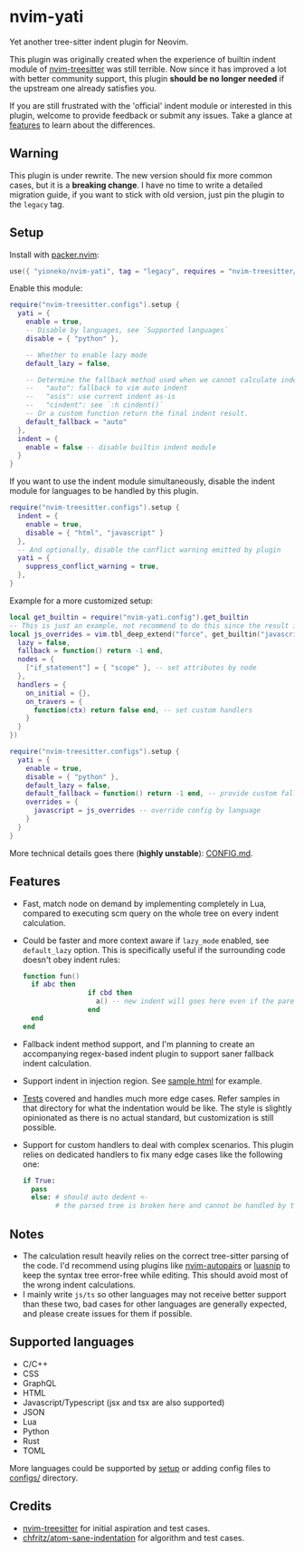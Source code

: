 # nvim-yati

Yet another tree-sitter indent plugin for Neovim.

This plugin was originally created when the experience of builtin indent module of [nvim-treesitter](https://github.com/nvim-treesitter/nvim-treesitter) was still terrible. Now since it has improved a lot with better community support, this plugin **should be no longer needed** if the upstream one already satisfies you.

If you are still frustrated with the 'official' indent module or interested in this plugin, welcome to provide feedback or submit any issues. Take a glance at [features](#features) to learn about the differences.

## Warning

This plugin is under rewrite. The new version should fix more common cases, but it is a **breaking change**. I have no time to write a detailed migration guide, if you want to stick with old version, just pin the plugin to the `legacy` tag.

## Setup

Install with [packer.nvim](https://github.com/wbthomason/packer.nvim):

```lua
use({ "yioneko/nvim-yati", tag = "legacy", requires = "nvim-treesitter/nvim-treesitter" })
```

Enable this module:

```lua
require("nvim-treesitter.configs").setup {
  yati = {
    enable = true,
    -- Disable by languages, see `Supported languages`
    disable = { "python" },

    -- Whether to enable lazy mode
    default_lazy = false,

    -- Determine the fallback method used when we cannot calculate indent by tree-sitter
    --   "auto": fallback to vim auto indent
    --   "asis": use current indent as-is
    --   "cindent": see `:h cindent()`
    -- Or a custom function return the final indent result.
    default_fallback = "auto"
  },
  indent = {
    enable = false -- disable builtin indent module
  }
}
```

If you want to use the indent module simultaneously, disable the indent module for languages to be handled by this plugin.

```lua
require("nvim-treesitter.configs").setup {
  indent = {
    enable = true,
    disable = { "html", "javascript" }
  },
  -- And optionally, disable the conflict warning emitted by plugin
  yati = {
    suppress_conflict_warning = true,
  },
}
```

Example for a more customized setup:

```lua
local get_builtin = require("nvim-yati.config").get_builtin
-- This is just an example, not recommend to do this since the result is unpredictable
local js_overrides = vim.tbl_deep_extend("force", get_builtin("javascript"), {
  lazy = false,
  fallback = function() return -1 end,
  nodes = {
    ["if_statement"] = { "scope" }, -- set attributes by node
  },
  handlers = {
    on_initial = {},
    on_travers = {
      function(ctx) return false end, -- set custom handlers
    }
  }
})

require("nvim-treesitter.configs").setup {
  yati = {
    enable = true,
    disable = { "python" },
    default_lazy = false,
    default_fallback = function() return -1 end, -- provide custom fallback indent method
    overrides = {
      javascript = js_overrides -- override config by language
    }
  }
}
```

More technical details goes there (**highly unstable**): [CONFIG.md](./CONFIG.md).

## Features

- Fast, match node on demand by implementing completely in Lua, compared to executing scm query on the whole tree on every indent calculation.
- Could be faster and more context aware if `lazy_mode` enabled, see `default_lazy` option. This is specifically useful if the surrounding code doesn't obey indent rules:

  ```lua
  function fun()
    if abc then
                  if cbd then
                    a() -- new indent will goes here even if the parent node indent wrongly
                  end
    end
  end
  ```

- Fallback indent method support, and I'm planning to create an accompanying regex-based indent plugin to support saner fallback indent calculation.
- Support indent in injection region. See [sample.html](tests/fixtures/html/sample.html) for example.
- [Tests](tests/fixtures) covered and handles much more edge cases. Refer samples in that directory for what the indentation would be like. The style is slightly opinionated as there is no actual standard, but customization is still possible.
- Support for custom handlers to deal with complex scenarios. This plugin relies on dedicated handlers to fix many edge cases like the following one:

  ```python
  if True:
    pass
    else: # should auto dedent <-
          # the parsed tree is broken here and cannot be handled by tree-sitter
  ```

## Notes

- The calculation result heavily relies on the correct tree-sitter parsing of the code. I'd recommend using plugins like [nvim-autopairs](https://github.com/windwp/nvim-autopairs) or [luasnip](https://github.com/L3MON4D3/LuaSnip) to keep the syntax tree error-free while editing. This should avoid most of the wrong indent calculations.
- I mainly write `js/ts` so other languages may not receive better support than these two, bad cases for other languages are generally expected, and please create issues for them if possible.

## Supported languages

- C/C++
- CSS
- GraphQL
- HTML
- Javascript/Typescript (jsx and tsx are also supported)
- JSON
- Lua
- Python
- Rust
- TOML

More languages could be supported by [setup](#setup) or adding config files to [configs/](lua/nvim-yati/configs) directory.

## Credits

- [nvim-treesitter](https://github.com/nvim-treesitter/nvim-treesitter) for initial aspiration and test cases.
- [chfritz/atom-sane-indentation](https://github.com/chfritz/atom-sane-indentation) for algorithm and test cases.
